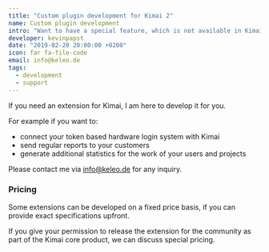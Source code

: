 ```yaml
---
title: "Custom plugin development for Kimai 2"
name: Custom plugin development
intro: "Want to have a special feature, which is not available in Kimai? I can develop it for you!"
developer: kevinpapst
date: "2019-02-20 20:00:00 +0200"
icon: far fa-file-code
email: info@keleo.de
tags:
  - development
  - support
---
```


If you need an extension for Kimai, I am here to develop it for you. 

For example if you want to: 

- connect your token based hardware login system with Kimai 
- send regular reports to your customers
- generate additional statistics for the work of your users and projects

Please contact me via [info@keleo.de](mailto:info@keleo.de) for any inquiry.

### Pricing
 
Some extensions can be developed on a fixed price basis, if you can provide exact specifications upfront.

If you give your permission to release the extension for the community as part of the Kimai core product, 
we can discuss special pricing.  


